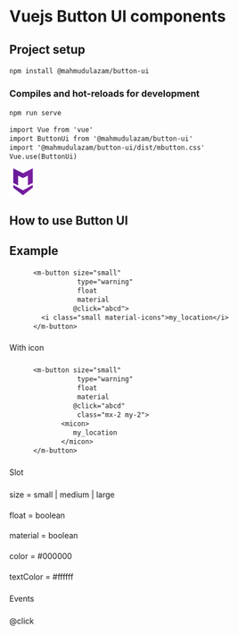 # Vuejs Button UI components

## Project setup
```
npm install @mahmudulazam/button-ui
```

### Compiles and hot-reloads for development
```
npm run serve
```

```
import Vue from 'vue'
import ButtonUi from '@mahmudulazam/button-ui'
import '@mahmudulazam/button-ui/dist/mbutton.css'
Vue.use(ButtonUi)
```
![alt text](https://github.com/adam-p/markdown-here/raw/master/src/common/images/icon48.png "Logo Title Text 1")

## How to use Button UI
## Example
```
      <m-button size="small"
                 type="warning"
                 float
                 material
                @click="abcd">
        <i class="small material-icons">my_location</i>
      </m-button>
```
###
With icon
###
```
      <m-button size="small"
                 type="warning"
                 float
                 material
                @click="abcd"
                 class="mx-2 my-2">
             <micon>
                my_location
             </micon>
      </m-button>
```
###
Slot 
###
####
 size = small | medium | large
####
####
 float = boolean
####
####
 material = boolean
####
####
color = #000000
####
####
textColor = #ffffff
####
###
Events 
###
####
 @click
####
